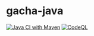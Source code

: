# gacha-java

[![Java CI with Maven](https://github.com/seven9nrh/gacha-java/actions/workflows/maven.yml/badge.svg)](https://github.com/seven9nrh/gacha-java/actions/workflows/maven.yml)
[![CodeQL](https://github.com/seven9nrh/gacha-java/actions/workflows/codeql-analysis.yml/badge.svg)](https://github.com/seven9nrh/gacha-java/actions/workflows/codeql-analysis.yml)
